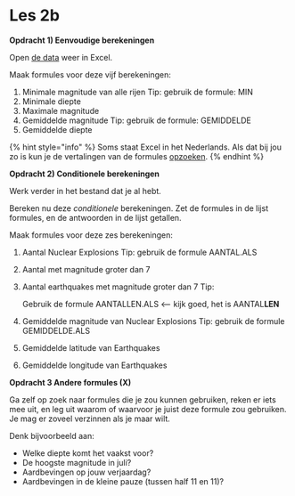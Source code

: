 # Les 2b

**Opdracht 1) Eenvoudige berekeningen**

Open [de data](https://www.dropbox.com/s/6f0xrn4knxb5lvz/earthquakes-kaggle-1000.xlsx?dl=0) weer in Excel.&#x20;

Maak formules voor deze vijf berekeningen:

1. Minimale magnitude van alle rijen Tip: gebruik de formule: MIN
2. Minimale diepte
3. Maximale magnitude
4. Gemiddelde magnitude Tip: gebruik de formule: GEMIDDELDE
5. Gemiddelde diepte

{% hint style="info" %}
Soms staat Excel in het Nederlands. Als dat bij jou zo is kun je de vertalingen van de formules [opzoeken](https://www.perfectxl.com/nl/over-spreadsheets/excel-verklarende-woordenlijst/wat-is-excel-functie/excel-functie-vertalingen-engels-nederlands/).
{% endhint %}

**Opdracht 2) Conditionele berekeningen**

Werk verder in het bestand dat je al hebt.

Bereken nu deze _conditionele_ berekeningen. Zet de formules in de lijst formules, en de antwoorden in de lijst getallen.

Maak formules voor deze zes berekeningen:

1. Aantal Nuclear Explosions Tip: gebruik de formule AANTAL.ALS
2. Aantal met magnitude groter dan 7
3.  Aantal earthquakes met magnitude groter dan 7 Tip:&#x20;

    Gebruik de formule AANTALLEN.ALS <-- kijk goed, het is AANTAL**LEN**
4. Gemiddelde magnitude van Nuclear Explosions Tip: gebruik de formule GEMIDDELDE.ALS
5. Gemiddelde latitude van Earthquakes
6. Gemiddelde longitude van Earthquakes

**Opdracht 3 Andere formules (X)**

Ga zelf op zoek naar formules die je zou kunnen gebruiken, reken er iets mee uit, en leg uit waarom of waarvoor je juist deze formule zou gebruiken. Je mag er zoveel verzinnen als je maar wilt.

Denk bijvoorbeeld aan:

* Welke diepte komt het vaakst voor?
* De hoogste magnitude in juli?
* Aardbevingen op jouw verjaardag?
* Aardbevingen in de kleine pauze (tussen half 11 en 11)?
